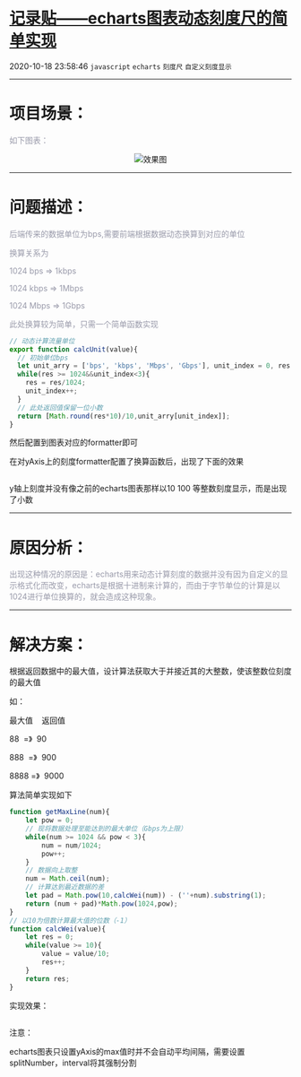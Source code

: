 # [记录贴——echarts图表动态刻度尺的简单实现](https://blog.csdn.net/woaidouya123/article/details/109152016)
2020-10-18 23:58:46 `javascript` `echarts` `刻度尺` `自定义刻度显示`

---
<h1><a id="_1"></a>项目场景：</h1> 
<p><span style="color:#999aaa;">如下图表：</span></p> 
<p style="text-align:center;"><img alt="效果图" src="https://img-blog.csdnimg.cn/20201018231143322.png?x-oss-process=image/watermark,type_ZmFuZ3poZW5naGVpdGk,shadow_10,text_aHR0cHM6Ly9ibG9nLmNzZG4ubmV0L3dvYWlkb3V5YTEyMw==,size_16,color_FFFFFF,t_70"></p> 
<hr> 
<h1><a id="_7"></a>问题描述：</h1> 
<p><span style="color:#999aaa;">后端传来的数据单位为bps,需要前端根据数据动态换算到对应的单位</span></p> 
<p><span style="color:#999aaa;">换算关系为</span></p> 
<p><span style="color:#999aaa;">1024 bps =&gt; 1kbps</span></p> 
<p><span style="color:#999aaa;">1024 kbps =&gt; 1Mbps</span></p> 
<p><span style="color:#999aaa;">1024 Mbps =&gt; 1Gbps</span></p> 
<p><span style="color:#999aaa;">此处换算较为简单，只需一个简单函数实现</span></p> 

```javascript
// 动态计算流量单位
export function calcUnit(value){
  // 初始单位bps
  let unit_arry = ['bps', 'kbps', 'Mbps', 'Gbps'], unit_index = 0, res = +value;
  while(res >= 1024&&unit_index<3){
    res = res/1024;
    unit_index++;
  }
  // 此处返回值保留一位小数
  return [Math.round(res*10)/10,unit_arry[unit_index]];
}
``` 
<p>然后配置到图表对应的formatter即可</p> 
<p>在对yAxis上的刻度formatter配置了换算函数后，出现了下面的效果</p> 
<p style="text-align:center;"><img alt="" src="https://img-blog.csdnimg.cn/20201018232431316.png?x-oss-process=image/watermark,type_ZmFuZ3poZW5naGVpdGk,shadow_10,text_aHR0cHM6Ly9ibG9nLmNzZG4ubmV0L3dvYWlkb3V5YTEyMw==,size_16,color_FFFFFF,t_70"></p> 
<p>y轴上刻度并没有像之前的echarts图表那样以10 100 等整数刻度显示，而是出现了小数</p> 
<hr> 
<h1><a id="_27"></a>原因分析：</h1> 
<p><span style="color:#999aaa;">出现这种情况的原因是：echarts用来动态计算刻度的数据并没有因为自定义的显示格式化而改变，echarts是根据十进制来计算的，而由于字节单位的计算是以1024进行单位换算的，就会造成这种现象。</span></p> 
<hr> 
<h1><a id="_34"></a>解决方案：</h1> 
<p>根据返回数据中的最大值，设计算法获取大于并接近其的大整数，使该整数位刻度的最大值</p> 
<p>如：</p> 
<p>最大值&nbsp; &nbsp; 返回值</p> 
<p>88&nbsp; =》&nbsp; 90</p> 
<p>888&nbsp; =》&nbsp; 900</p> 
<p>8888 =》&nbsp; 9000</p> 
<p>算法简单实现如下</p> 

```javascript
function getMaxLine(num){
    let pow = 0;
    // 现将数据处理至能达到的最大单位（Gbps为上限）
    while(num >= 1024 && pow < 3){
        num = num/1024;
        pow++;
    }
    // 数据向上取整
    num = Math.ceil(num);
    // 计算达到最近数据的差
    let pad = Math.pow(10,calcWei(num)) - (''+num).substring(1);
    return (num + pad)*Math.pow(1024,pow);
}
// 以10为倍数计算最大值的位数（-1）
function calcWei(value){
    let res = 0;
    while(value >= 10){
        value = value/10;
        res++;
    }
    return res;
}
``` 
<p>实现效果：</p> 
<p style="text-align:center;"><img alt="" src="https://img-blog.csdnimg.cn/20201018235551689.png?x-oss-process=image/watermark,type_ZmFuZ3poZW5naGVpdGk,shadow_10,text_aHR0cHM6Ly9ibG9nLmNzZG4ubmV0L3dvYWlkb3V5YTEyMw==,size_16,color_FFFFFF,t_70"></p> 
<p>注意：</p> 
<p>echarts图表只设置yAxis的max值时并不会自动平均间隔，需要设置splitNumber，interval将其强制分割</p>
